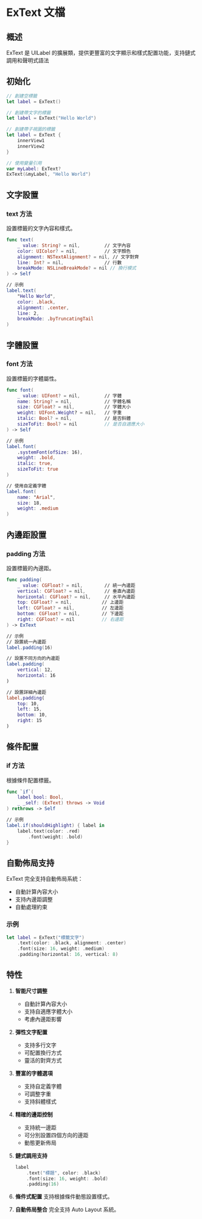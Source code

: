 # ExText 文檔

## 概述
ExText 是 UILabel 的擴展類，提供更豐富的文字顯示和樣式配置功能，支持鏈式調用和聲明式語法

## 初始化
```swift
// 創建空標籤
let label = ExText()

// 創建帶文字的標籤
let label = ExText("Hello World")

// 創建帶子視圖的標籤
let label = ExText {
    innerView1
    innerView2
}

// 使用變量引用
var myLabel: ExText?
ExText(&myLabel, "Hello World")
```

## 文字設置

### text 方法
設置標籤的文字內容和樣式。
```swift
func text(
    _ value: String? = nil,         // 文字內容
    color: UIColor? = nil,          // 文字顏色
    alignment: NSTextAlignment? = nil, // 文字對齊
    line: Int? = nil,               // 行數
    breakMode: NSLineBreakMode? = nil // 換行模式
) -> Self

// 示例
label.text(
    "Hello World",
    color: .black,
    alignment: .center,
    line: 2,
    breakMode: .byTruncatingTail
)
```

## 字體設置

### font 方法
設置標籤的字體屬性。
```swift
func font(
    _ value: UIFont? = nil,         // 字體
    name: String? = nil,            // 字體名稱
    size: CGFloat? = nil,           // 字體大小
    weight: UIFont.Weight? = nil,   // 字重
    italic: Bool? = nil,            // 是否斜體
    sizeToFit: Bool? = nil          // 是否自適應大小
) -> Self

// 示例
label.font(
    .systemFont(ofSize: 16),
    weight: .bold,
    italic: true,
    sizeToFit: true
)

// 使用自定義字體
label.font(
    name: "Arial",
    size: 18,
    weight: .medium
)
```

## 內邊距設置

### padding 方法
設置標籤的內邊距。
```swift
func padding(
    _ value: CGFloat? = nil,        // 統一內邊距
    vertical: CGFloat? = nil,       // 垂直內邊距
    horizontal: CGFloat? = nil,     // 水平內邊距
    top: CGFloat? = nil,           // 上邊距
    left: CGFloat? = nil,          // 左邊距
    bottom: CGFloat? = nil,        // 下邊距
    right: CGFloat? = nil          // 右邊距
) -> ExText

// 示例
// 設置統一內邊距
label.padding(16)

// 設置不同方向的內邊距
label.padding(
    vertical: 12,
    horizontal: 16
)

// 設置詳細內邊距
label.padding(
    top: 10,
    left: 15,
    bottom: 10,
    right: 15
)
```

## 條件配置

### if 方法
根據條件配置標籤。
```swift
func `if`(
    label bool: Bool,
    _ _self: (ExText) throws -> Void
) rethrows -> Self

// 示例
label.if(shouldHighlight) { label in
    label.text(color: .red)
        .font(weight: .bold)
}
```

## 自動佈局支持
ExText 完全支持自動佈局系統：
- 自動計算內容大小
- 支持內邊距調整
- 自動處理約束

### 示例
```swift
let label = ExText("標籤文字")
    .text(color: .black, alignment: .center)
    .font(size: 16, weight: .medium)
    .padding(horizontal: 16, vertical: 8)
```

## 特性
1. **智能尺寸調整**
   - 自動計算內容大小
   - 支持自適應字體大小
   - 考慮內邊距影響

2. **彈性文字配置**
   - 支持多行文字
   - 可配置換行方式
   - 靈活的對齊方式

3. **豐富的字體選項**
   - 支持自定義字體
   - 可調整字重
   - 支持斜體樣式

4. **精確的邊距控制**
   - 支持統一邊距
   - 可分別設置四個方向的邊距
   - 動態更新佈局

5. **鏈式調用支持**
   ```swift
   label
       .text("標題", color: .black)
       .font(size: 16, weight: .bold)
       .padding(16)
   ```

6. **條件式配置**
   支持根據條件動態設置樣式。

7. **自動佈局整合**
   完全支持 Auto Layout 系統。
